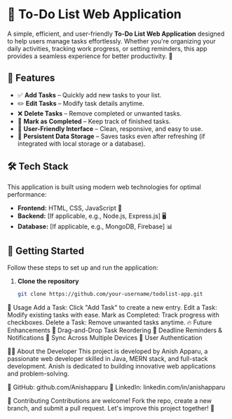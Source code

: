 # 📝 To-Do List Web Application

A simple, efficient, and user-friendly **To-Do List Web Application** designed to help users manage tasks effortlessly. Whether you're organizing your daily activities, tracking work progress, or setting reminders, this app provides a seamless experience for better productivity. 🚀

## 🌟 Features

- ✅ **Add Tasks** – Quickly add new tasks to your list.
- ✏️ **Edit Tasks** – Modify task details anytime.
- ❌ **Delete Tasks** – Remove completed or unwanted tasks.
- 📌 **Mark as Completed** – Keep track of finished tasks.
- 🎨 **User-Friendly Interface** – Clean, responsive, and easy to use.
- 💾 **Persistent Data Storage** – Saves tasks even after refreshing (if integrated with local storage or a database).

## 🛠️ Tech Stack

This application is built using modern web technologies for optimal performance:

- **Frontend:** HTML, CSS, JavaScript 🎨
- **Backend:** [If applicable, e.g., Node.js, Express.js] 🖥️
- **Database:** [If applicable, e.g., MongoDB, Firebase] 📊

## 🚀 Getting Started

Follow these steps to set up and run the application:

1. **Clone the repository**  
   ```bash
   git clone https://github.com/your-username/todolist-app.git

📌 Usage
Add a Task: Click "Add Task" to create a new entry.
Edit a Task: Modify existing tasks with ease.
Mark as Completed: Track progress with checkboxes.
Delete a Task: Remove unwanted tasks anytime.
🔥 Future Enhancements
🚀 Drag-and-Drop Task Reordering
📅 Deadline Reminders & Notifications
🔗 Sync Across Multiple Devices
🔑 User Authentication

👨‍💻 About the Developer
This project is developed by Anish Apparu, a passionate web developer skilled in Java, MERN stack, and full-stack development. Anish is dedicated to building innovative web applications and problem-solving.

🔗 GitHub: github.com/Anishapparu
💼 LinkedIn: linkedin.com/in/anishapparu

🤝 Contributing
Contributions are welcome! Fork the repo, create a new branch, and submit a pull request. Let's improve this project together! 🎯
